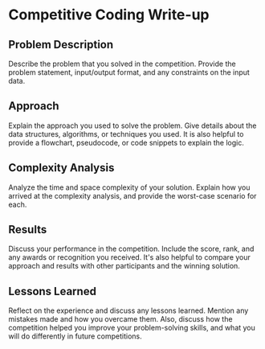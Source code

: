 <h1>Competitive Coding Write-up</h1><h2>Problem Description</h2><p>Describe the problem that you solved in the competition. Provide the problem statement, input/output format, and any constraints on the input data.</p><h2>Approach</h2><p>Explain the approach you used to solve the problem. Give details about the data structures, algorithms, or techniques you used. It is also helpful to provide a flowchart, pseudocode, or code snippets to explain the logic.</p><h2>Complexity Analysis</h2><p>Analyze the time and space complexity of your solution. Explain how you arrived at the complexity analysis, and provide the worst-case scenario for each.</p><h2>Results</h2><p>Discuss your performance in the competition. Include the score, rank, and any awards or recognition you received. It's also helpful to compare your approach and results with other participants and the winning solution.</p><h2>Lessons Learned</h2><p>Reflect on the experience and discuss any lessons learned. Mention any mistakes made and how you overcame them. Also, discuss how the competition helped you improve your problem-solving skills, and what you will do differently in future competitions.</p>